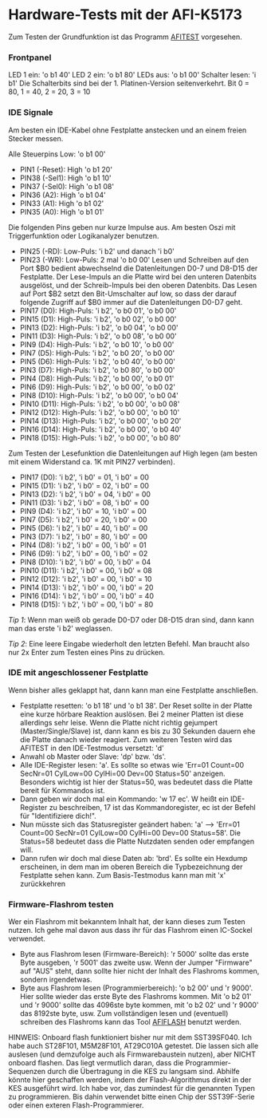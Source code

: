 # Hardware-Tests mit der AFI-K5173
Zum Testen der Grundfunktion ist das Programm [AFITEST](../tools/afitest) vorgesehen.

### Frontpanel
LED 1 ein: 'o b1 40'
LED 2 ein: 'o b1 80'
LEDs aus: 'o b1 00'
Schalter lesen: 'i b1'
    Die Schalterbits sind bei der 1. Platinen-Version seitenverkehrt. Bit 0 = 80, 1 = 40, 2 = 20, 3 = 10

### IDE Signale
Am besten ein IDE-Kabel ohne Festplatte anstecken und an einem freien Stecker messen.

Alle Steuerpins Low: 'o b1 00'
- PIN1 (-Reset): High 'o b1 20'
- PIN38 (-Sel1): High 'o b1 10'
- PIN37 (-Sel0): High 'o b1 08'
- PIN36 (A2): High 'o b1 04'
- PIN33 (A1): High 'o b1 02'
- PIN35 (A0): High 'o b1 01'

Die folgenden Pins geben nur kurze Impulse aus. Am besten Oszi mit Triggerfunktion oder Logikanalyzer benutzen.
- PIN25 (-RD): Low-Puls: 'i b2' und danach 'i b0'
- PIN23 (-WR): Low-Puls: 2 mal 'o b0 00'
Lesen und Schreiben auf den Port $B0 bedient abwechselnd die Datenleitungen D0-7 und D8-D15 der Festplatte. Der Lese-Impuls an die Platte wird bei den unteren Datenbits ausgelöst, und der Schreib-Impuls bei den oberen Datenbits.
Das Lesen auf Port $B2 setzt den Bit-Umschalter auf low, so dass der darauf folgende Zugriff auf $B0 immer auf die Datenleitungen D0-D7 geht.
- PIN17 (D0): High-Puls: 'i b2', 'o b0 01', 'o b0 00'
- PIN15 (D1): High-Puls: 'i b2', 'o b0 02', 'o b0 00'
- PIN13 (D2): High-Puls: 'i b2', 'o b0 04', 'o b0 00'
- PIN11 (D3): High-Puls: 'i b2', 'o b0 08', 'o b0 00'
- PIN9 (D4): High-Puls: 'i b2', 'o b0 10', 'o b0 00'
- PIN7 (D5): High-Puls: 'i b2', 'o b0 20', 'o b0 00'
- PIN5 (D6): High-Puls: 'i b2', 'o b0 40', 'o b0 00'
- PIN3 (D7): High-Puls: 'i b2', 'o b0 80', 'o b0 00'
- PIN4 (D8): High-Puls: 'i b2', 'o b0 00', 'o b0 01'
- PIN6 (D9): High-Puls: 'i b2', 'o b0 00', 'o b0 02'
- PIN8 (D10): High-Puls: 'i b2', 'o b0 00', 'o b0 04'
- PIN10 (D11): High-Puls: 'i b2', 'o b0 00', 'o b0 08'
- PIN12 (D12): High-Puls: 'i b2', 'o b0 00', 'o b0 10'
- PIN14 (D13): High-Puls: 'i b2', 'o b0 00', 'o b0 20'
- PIN16 (D14): High-Puls: 'i b2', 'o b0 00', 'o b0 40'
- PIN18 (D15): High-Puls: 'i b2', 'o b0 00', 'o b0 80'

Zum Testen der Lesefunktion die Datenleitungen auf High legen (am besten mit einem Widerstand ca. 1K mit PIN27 verbinden).
- PIN17 (D0): 'i b2', 'i b0' = 01, 'i b0' = 00
- PIN15 (D1): 'i b2', 'i b0' = 02, 'i b0' = 00
- PIN13 (D2): 'i b2', 'i b0' = 04, 'i b0' = 00
- PIN11 (D3): 'i b2', 'i b0' = 08, 'i b0' = 00
- PIN9 (D4): 'i b2', 'i b0' = 10, 'i b0' = 00
- PIN7 (D5): 'i b2', 'i b0' = 20, 'i b0' = 00
- PIN5 (D6): 'i b2', 'i b0' = 40, 'i b0' = 00
- PIN3 (D7): 'i b2', 'i b0' = 80, 'i b0' = 00
- PIN4 (D8): 'i b2', 'i b0' = 00, 'i b0' = 01
- PIN6 (D9): 'i b2', 'i b0' = 00, 'i b0' = 02
- PIN8 (D10): 'i b2', 'i b0' = 00, 'i b0' = 04
- PIN10 (D11): 'i b2', 'i b0' = 00, 'i b0' = 08
- PIN12 (D12): 'i b2', 'i b0' = 00, 'i b0' = 10
- PIN14 (D13): 'i b2', 'i b0' = 00, 'i b0' = 20
- PIN16 (D14): 'i b2', 'i b0' = 00, 'i b0' = 40
- PIN18 (D15): 'i b2', 'i b0' = 00, 'i b0' = 80

*Tip 1*: Wenn man weiß ob gerade D0-D7 oder D8-D15 dran sind, dann kann man das erste 'i b2' weglassen.

*Tip 2*: Eine leere Eingabe wiederholt den letzten Befehl. Man braucht also nur 2x Enter zum Testen eines Pins zu drücken.

### IDE mit angeschlossener Festplatte
Wenn bisher alles geklappt hat, dann kann man eine Festplatte anschließen.
- Festplatte resetten: 'o b1 18' und 'o b1 38'. Der Reset sollte in der Platte eine kurze hörbare Reaktion auslösen. Bei 2 meiner Platten ist diese allerdings sehr leise. Wenn die Platte nicht richtig gejumpert (Master/Single/Slave) ist, dann kann es bis zu 30 Sekunden dauern ehe die Platte danach wieder reagiert.
Zum weiteren Testen wird das AFITEST in den IDE-Testmodus versetzt: 'd'
- Anwahl ob Master oder Slave: 'dp' bzw. 'ds'.
- Alle IDE-Register lesen: 'a'. Es sollte so etwas wie 'Err=01 Count=00 SecNr=01 CylLow=00 CylHi=00 Dev=00 Status=50' anzeigen. Besonders wichtig ist hier der Status=50, was bedeutet dass die Platte bereit für Kommandos ist.
- Dann geben wir doch mal ein Kommando: 'w 17 ec'. W heißt ein IDE-Register zu beschreiben, 17 ist das Kommandoregister, ec ist der Befehl für "Identifiziere dich!".
- Nun müsste sich das Statusregister geändert haben: 'a' --> 'Err=01 Count=00 SecNr=01 CylLow=00 CylHi=00 Dev=00 Status=58'. Die Status=58 bedeutet dass die Platte Nutzdaten senden oder empfangen will.
- Dann rufen wir doch mal diese Daten ab: 'brd'. Es sollte ein Hexdump erscheinen, in dem man im oberen Bereich die Typbezeichnung der Festplatte sehen kann.
Zum Basis-Testmodus kann man mit 'x' zurückkehren

### Firmware-Flashrom testen
Wer ein Flashrom mit bekanntem Inhalt hat, der kann dieses zum Testen nutzen. Ich gehe mal davon aus dass ihr für das Flashrom einen IC-Sockel verwendet.
- Byte aus Flashrom lesen (Firmware-Bereich): 'r 5000' sollte das erste Byte ausgeben, 'r 5001' das zweite usw. 
Wenn der Jumper "Firmware" auf "AUS" steht, dann sollte hier nicht der Inhalt des Flashroms kommen, sondern irgendetwas.
- Byte aus Flashrom lesen (Programmierbereich): 'o b2 00' und 'r 9000'. Hier sollte wieder das erste Byte des Flashroms kommen. Mit 'o b2 01' und 'r 9000' sollte das 4096ste byte kommen, mit 'o b2 02' und 'r 9000' das 8192ste byte, usw.
Zum vollständigen lesen und (eventuell) schreiben des Flashroms kann das Tool [AFIFLASH](../tools/afiflash) benutzt werden.

HINWEIS: Onboard flash funktioniert bisher nur mit dem SST39SF040. Ich habe auch ST28F101, M5M28F101, AT29C010A getestet. Die lassen sich alle auslesen (und demzufolge auch als Firmwarebaustein nutzen), aber NICHT onboard flashen. Das liegt vermutlich daran, dass die Programmier-Sequenzen durch die Übertragung in die KES zu langsam sind. Abhilfe könnte hier geschaffen werden, indem der Flash-Algorithmus direkt in der KES ausgeführt wird. Ich habe vor, das zumindest für die genannten Typen zu programmieren. Bis dahin verwendet bitte einen Chip der SST39F-Serie oder einen exteren Flash-Programmierer.
